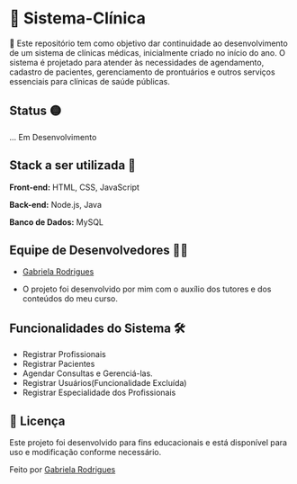 # 🏥 Sistema-Clínica
🎯
Este repositório tem como objetivo dar continuidade ao desenvolvimento de um sistema de clínicas médicas, inicialmente criado no início do ano. O sistema é projetado para atender às necessidades de agendamento, cadastro de pacientes, gerenciamento de prontuários e outros serviços essenciais para clínicas de saúde públicas.


## Status 🟡

... Em Desenvolvimento
## Stack a ser utilizada 🚀

**Front-end:** HTML, CSS, JavaScript

**Back-end:** Node.js, Java

**Banco de Dados:** MySQL


## Equipe de Desenvolvedores 👨‍💻 

- [Gabriela Rodrigues](https://www.github.com/Agbl09)

- O projeto foi desenvolvido por mim com o auxílio dos tutores e dos conteúdos do meu curso.
## Funcionalidades do Sistema 🛠️

- Registrar Profissionais
- Registrar Pacientes
- Agendar Consultas e Gerenciá-las.
- Registrar Usuários(Funcionalidade Excluída)
- Registrar Especialidade dos Profissionais

## 📝 Licença
   Este projeto foi desenvolvido para fins educacionais e está disponível para uso e modificação conforme necessário.

   Feito por [Gabriela Rodrigues](https://github.com/Agbl09)



